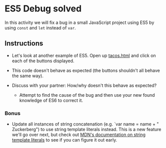 # ES5 Debug solved

In this activity we will fix a bug in a small JavaScript project using ES5 by using `const` and `let` instead of `var`.

## Instructions

* Let's look at another example of ES5. Open up [tacos.html](../../../../01-Class-Content/19-react/01-Activities/104-Stu_ES5Debug/Unsolved/tacos.html) and click on each of the buttons displayed.

* This code doesn't behave as expected (the buttons shouldn't all behave the same way).

* Discuss with your partner: How/why doesn't this behave as expected?

  * Attempt to find the cause of the bug and then use your new found knowledge of ES6 to correct it.

### Bonus

* Update all instances of string concatenation (e.g. `var name = name + " Zuckerberg") to use string template literals instead. This is a new feature we'll go over next, but check out [MDN's documentation on string template literals](https://developer.mozilla.org/en-US/docs/Web/JavaScript/Reference/Template_literals) to see if you can figure it out early.
